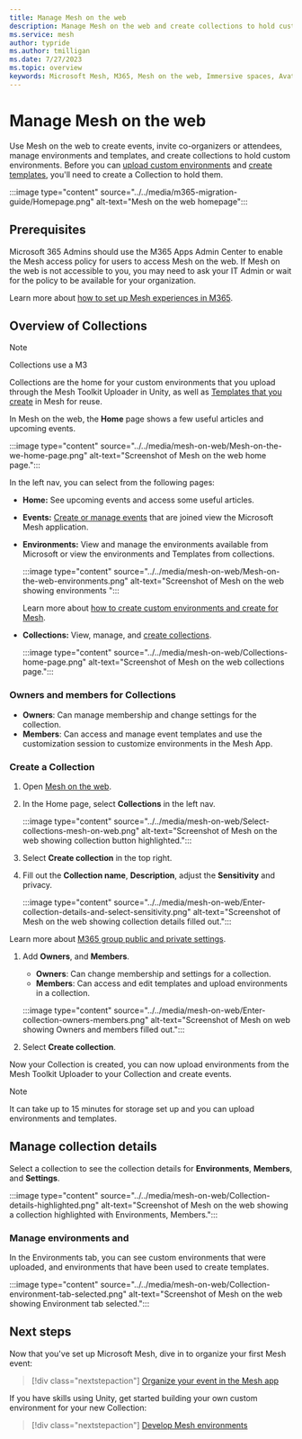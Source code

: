 ```yaml
---
title: Manage Mesh on the web
description: Manage Mesh on the web and create collections to hold custom environments made in Unity.
ms.service: mesh
author: typride
ms.author: tmilligan
ms.date: 7/27/2023
ms.topic: overview
keywords: Microsoft Mesh, M365, Mesh on the web, Immersive spaces, Avatars, getting started, documentation, features
---
```


# Manage Mesh on the web

Use Mesh on the web to create events, invite co-organizers or attendees, manage environments and templates, and create collections to hold custom environments. Before you can [upload custom environments](../../develop/make-your-environment-available/build-and-publish-your-environment.md) and [create templates](../../events-guide/create-template.md), you'll need to create a Collection to hold them.

:::image type="content" source="../../media/m365-migration-guide/Homepage.png" alt-text="Mesh on the web homepage":::

## Prerequisites

Microsoft 365 Admins should use the M365 Apps Admin Center to enable the Mesh access policy for users to access Mesh on the web. If Mesh on the web is not accessible to you, you may need to ask your IT Admin or wait for the policy to be available for your organization.

Learn more about [how to set up Mesh experiences in M365](setup-m365-mesh.md).

## Overview of Collections

> [!NOTE]
> Collections use a M3

Collections are the home for your custom environments that you upload through the Mesh Toolkit Uploader in Unity, as well as [Templates that you create](../../events-guide/create-template.md) in Mesh for reuse.

In Mesh on the web, the **Home** page shows a few useful articles and upcoming events.

:::image type="content" source="../../media/mesh-on-web/Mesh-on-the-we-home-page.png" alt-text="Screenshot of Mesh on the web home page.":::

In the left nav, you can select from the following pages:

- **Home:** See upcoming events and access some useful articles.
- **Events:** [Create or manage events](../../events-guide/create-event-mesh-portal.md) that are joined view the Microsoft Mesh application.
- **Environments:** View and manage the environments available from Microsoft or view the environments and Templates from collections.

    :::image type="content" source="../../media/mesh-on-web/Mesh-on-the-web-environments.png" alt-text="Screenshot of Mesh on the web showing environments ":::

    Learn more about [how to create custom environments and create for Mesh](../../develop/development-overview.md).

- **Collections:** View, manage, and [create collections](#create-a-collection).

    :::image type="content" source="../../media/mesh-on-web/Collections-home-page.png" alt-text="Screenshot of Mesh on the web collections page.":::

### Owners and members for Collections

- **Owners**: Can manage membership and change settings for the collection.
- **Members**: Can access and manage event templates and use the customization session to customize environments in the Mesh App.

### Create a Collection

1. Open [Mesh on the web](https://portal.mesh.microsoft.com/).
1. In the Home page, select **Collections** in the left nav.

    :::image type="content" source="../../media/mesh-on-web/Select-collections-mesh-on-web.png" alt-text="Screenshot of Mesh on the web showing collection button highlighted.":::

1. Select **Create collection** in the top right.
1. Fill out the **Collection name**, **Description**, adjust the **Sensitivity** and privacy.

    :::image type="content" source="../../media/mesh-on-web/Enter-collection-details-and-select-sensitivity.png" alt-text="Screenshot of Mesh on the web showing collection details filled out.":::

Learn more about [M365 group public and private settings](https://support.microsoft.com/en-us/office/make-microsoft-365-groups-public-or-private-c0a991b3-9c56-48b8-bf0f-05530f836b1b).

1. Add **Owners**, and **Members**.
    - **Owners**: Can change membership and settings for a collection.
    - **Members**: Can access and edit templates and upload environments in a collection.

    :::image type="content" source="../../media/mesh-on-web/Enter-collection-owners-members.png" alt-text="Screenshot of Mesh on web showing Owners and members filled out.":::

1. Select **Create collection**.

Now your Collection is created, you can now upload environments from the Mesh Toolkit Uploader to your Collection and create events.

> [!NOTE]
> It can take up to 15 minutes for storage set up and you can upload environments and templates.

## Manage collection details

Select a collection to see the collection details for **Environments**, **Members**, and **Settings**.

:::image type="content" source="../../media/mesh-on-web/Collection-details-highlighted.png" alt-text="Screenshot of Mesh on the web showing a collection highlighted with Environments, Members.":::

### Manage environments and  
In the Environments tab, you can see custom environments that were uploaded, and environments that have been used to create templates.

:::image type="content" source="../../media/mesh-on-web/Collection-environment-tab-selected.png" alt-text="Screenshot of Mesh on the web showing Environment tab selected.":::

## Next steps

Now that you've set up Microsoft Mesh, dive in to organize your first Mesh event:

   > [!div class="nextstepaction"]
   > [Organize your event in the Mesh app](../../events-guide/events-overview.md)

If you have skills using Unity, get started building your own custom environment for your new Collection:

   > [!div class="nextstepaction"]
   > [Develop Mesh environments](../../develop/development-overview.md)